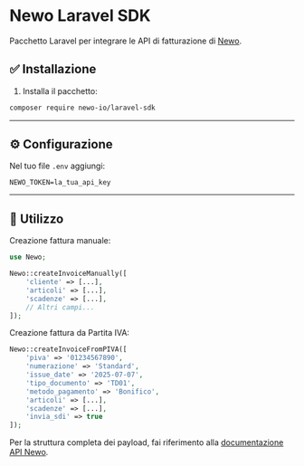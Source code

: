 # Newo Laravel SDK

Pacchetto Laravel per integrare le API di fatturazione di [Newo](https://newo.io).

## ✅ Installazione

1. Installa il pacchetto:

```bash
composer require newo-io/laravel-sdk
```

---

## ⚙️ Configurazione

Nel tuo file `.env` aggiungi:

```env
NEWO_TOKEN=la_tua_api_key
```

---

## 🚀 Utilizzo

Creazione fattura manuale:

```php
use Newo;

Newo::createInvoiceManually([
    'cliente' => [...],
    'articoli' => [...],
    'scadenze' => [...],
    // Altri campi...
]);
```

Creazione fattura da Partita IVA:

```php
Newo::createInvoiceFromPIVA([
    'piva' => '01234567890',
    'numerazione' => 'Standard',
    'issue_date' => '2025-07-07',
    'tipo_documento' => 'TD01',
    'metodo_pagamento' => 'Bonifico',
    'articoli' => [...],
    'scadenze' => [...],
    'invia_sdi' => true
]);
```

Per la struttura completa dei payload, fai riferimento alla [documentazione API Newo](https://api.newo.dev).
